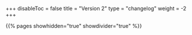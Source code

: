 +++
disableToc = false
title = "Version 2"
type = "changelog"
weight = -2
+++

{{% pages showhidden="true" showdivider="true" %}}
